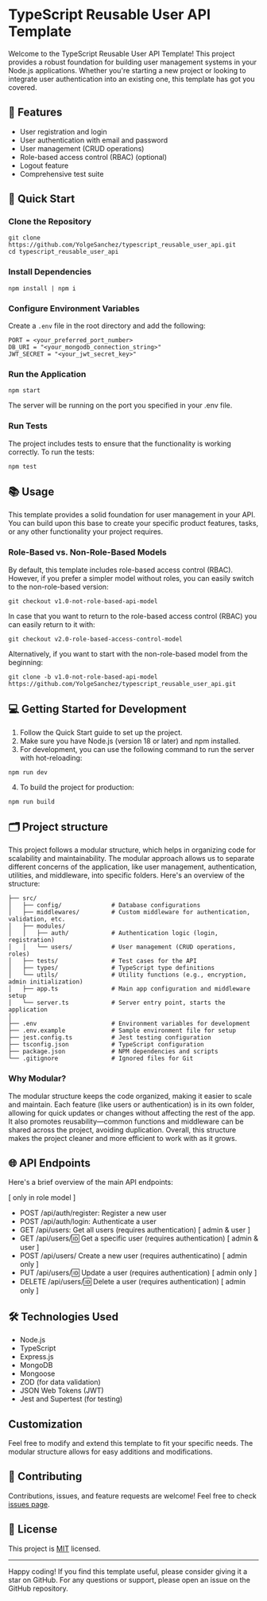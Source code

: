 # TypeScript Reusable User API Template

Welcome to the TypeScript Reusable User API Template! This project provides a robust foundation for building user management systems in your Node.js applications. Whether you're starting a new project or looking to integrate user authentication into an existing one, this template has got you covered.

## 🌟 Features

- User registration and login
- User authentication with email and password
- User management (CRUD operations)
- Role-based access control (RBAC) (optional)
- Logout feature
- Comprehensive test suite

## 🚀 Quick Start

### Clone the Repository

```
git clone https://github.com/YolgeSanchez/typescript_reusable_user_api.git
cd typescript_reusable_user_api
```

### Install Dependencies

```
npm install | npm i
```

### Configure Environment Variables

Create a `.env` file in the root directory and add the following:

```
PORT = <your_preferred_port_number>
DB_URI = "<your_mongodb_connection_string>"
JWT_SECRET = "<your_jwt_secret_key>"
```

### Run the Application

```
npm start
```
The server will be running on the port you specified in your .env file.

### Run Tests

The project includes tests to ensure that the functionality is working correctly. To run the tests:
```
npm test
```

## 📚 Usage

This template provides a solid foundation for user management in your API. You can build upon this base to create your specific product features, tasks, or any other functionality your project requires.

### Role-Based vs. Non-Role-Based Models

By default, this template includes role-based access control (RBAC). However, if you prefer a simpler model without roles, you can easily switch to the non-role-based version:

```
git checkout v1.0-not-role-based-api-model
```

In case that you want to return to the role-based access control (RBAC) you can easily return to it with:

```
git checkout v2.0-role-based-access-control-model
```

Alternatively, if you want to start with the non-role-based model from the beginning:

```
git clone -b v1.0-not-role-based-api-model https://github.com/YolgeSanchez/typescript_reusable_user_api.git
```

## 💻 Getting Started for Development

1. Follow the Quick Start guide to set up the project.
2. Make sure you have Node.js (version 18 or later) and npm installed.
3. For development, you can use the following command to run the server with hot-reloading:
   
```
npm run dev
```

4. To build the project for production:

```
npm run build
```

## 🗂️ Project structure

This project follows a modular structure, which helps in organizing code for scalability and maintainability. The modular approach allows us to separate different concerns of the application, like user management, authentication, utilities, and middleware, into specific folders. Here's an overview of the structure:
```
├── src/
│   ├── config/              # Database configurations
│   ├── middlewares/         # Custom middleware for authentication, validation, etc.
│   ├── modules/
│   │   ├── auth/            # Authentication logic (login, registration)
│   │   └── users/           # User management (CRUD operations, roles)
│   ├── tests/               # Test cases for the API
│   ├── types/               # TypeScript type definitions
│   └── utils/               # Utility functions (e.g., encryption, admin initialization)
│   ├── app.ts               # Main app configuration and middleware setup
│   └── server.ts            # Server entry point, starts the application
│
├── .env                     # Environment variables for development
├── .env.example             # Sample environment file for setup
├── jest.config.ts           # Jest testing configuration
├── tsconfig.json            # TypeScript configuration
├── package.json             # NPM dependencies and scripts
└── .gitignore               # Ignored files for Git
```

### Why Modular?
The modular structure keeps the code organized, making it easier to scale and maintain. Each feature (like users or authentication) is in its own folder, allowing for quick updates or changes without affecting the rest of the app. It also promotes reusability—common functions and middleware can be shared across the project, avoiding duplication. Overall, this structure makes the project cleaner and more efficient to work with as it grows.

## 🌐 API Endpoints
Here's a brief overview of the main API endpoints:

[ only in role model ]
- POST /api/auth/register: Register a new user
- POST /api/auth/login: Authenticate a user
- GET /api/users: Get all users (requires authentication) [ admin & user ]
- GET /api/users/:id: Get a specific user (requires authentication) [ admin & user ]
- POST /api/users/ Create a new user (requires authenticatino) [ admin only ]
- PUT /api/users/:id: Update a user (requires authentication) [ admin only ]
- DELETE /api/users/:id: Delete a user (requires authentication) [ admin only ]

## 🛠️ Technologies Used
- Node.js
- TypeScript
- Express.js
- MongoDB
- Mongoose
- ZOD (for data validation)
- JSON Web Tokens (JWT)
- Jest and Supertest (for testing)

## Customization

Feel free to modify and extend this template to fit your specific needs. The modular structure allows for easy additions and modifications.

## 🤝 Contributing

Contributions, issues, and feature requests are welcome! Feel free to check [issues page](https://github.com/YolgeSanchez/typescript_reusable_user_api/issues).

## 📝 License

This project is [MIT](https://opensource.org/licenses/MIT) licensed.

---

Happy coding! If you find this template useful, please consider giving it a star on GitHub. For any questions or support, please open an issue on the GitHub repository.
